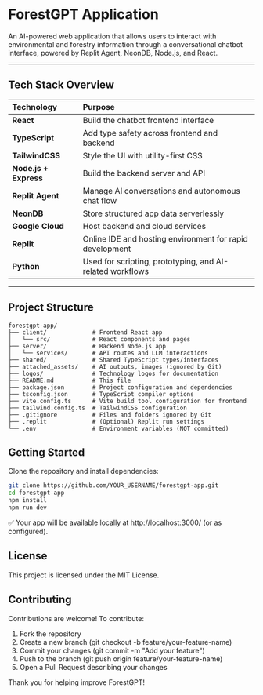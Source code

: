 # ForestGPT Application

An AI-powered web application that allows users to interact with environmental and forestry information through a conversational chatbot interface, powered by Replit Agent, NeonDB, Node.js, and React.

---

## Tech Stack Overview

| Technology | Purpose |
|:-----------|:--------|
| **React** | Build the chatbot frontend interface |
| **TypeScript** | Add type safety across frontend and backend |
| **TailwindCSS** | Style the UI with utility-first CSS |
| **Node.js + Express** | Build the backend server and API |
| **Replit Agent** | Manage AI conversations and autonomous chat flow |
| **NeonDB** | Store structured app data serverlessly |
| **Google Cloud** | Host backend and cloud services |
| **Replit** | Online IDE and hosting environment for rapid development |
| **Python** | Used for scripting, prototyping, and AI-related workflows |

---

## Project Structure

```plaintext
forestgpt-app/
├── client/             # Frontend React app
│   └── src/            # React components and pages
├── server/             # Backend Node.js app
│   └── services/       # API routes and LLM interactions
├── shared/             # Shared TypeScript types/interfaces
├── attached_assets/    # AI outputs, images (ignored by Git)
├── logos/              # Technology logos for documentation
├── README.md           # This file
├── package.json        # Project configuration and dependencies
├── tsconfig.json       # TypeScript compiler options
├── vite.config.ts      # Vite build tool configuration for frontend
├── tailwind.config.ts  # TailwindCSS configuration
├── .gitignore          # Files and folders ignored by Git
├── .replit             # (Optional) Replit run settings
└── .env                # Environment variables (NOT committed)
```
## Getting Started
Clone the repository and install dependencies:

```bash
git clone https://github.com/YOUR_USERNAME/forestgpt-app.git
cd forestgpt-app
npm install
npm run dev
```
✅ Your app will be available locally at http://localhost:3000/ (or as configured).

## License
This project is licensed under the MIT License.

## Contributing
Contributions are welcome! To contribute:

1. Fork the repository
2. Create a new branch (git checkout -b feature/your-feature-name)
3. Commit your changes (git commit -m "Add your feature")
4. Push to the branch (git push origin feature/your-feature-name)
5. Open a Pull Request describing your changes

Thank you for helping improve ForestGPT!